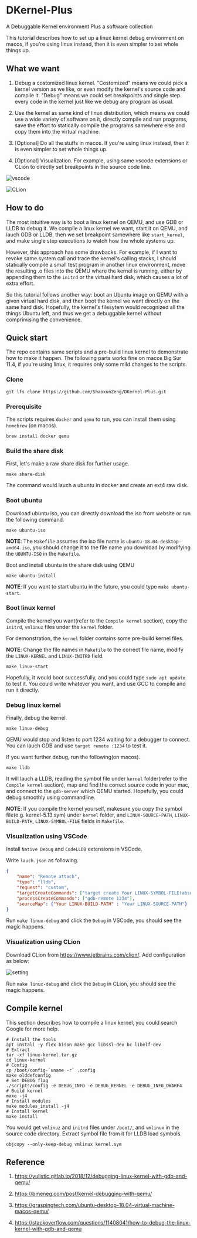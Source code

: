 # DKernel-Plus

A Debuggable Kernel environment Plus a software collection

This tutorial describes how to set up a linux kernel debug environment on macos, if you're using linux instead, then it is even simpler to set whole things up.

## What we want

1. Debug a costomized linux kernel. "Costomized" means we could pick a kernel version as we like, or even modify the kernel's source code and compile it. "Debug" means we could set breakpoints and single step every code in the kernel just like we debug any program as usual.

2. Use the kernel as same kind of linux distribution, which means we could use a wide variety of software on it, directly compile and run programs, save the effort to statically compile the programs samewhere else and copy them into the virtual machine.

3. [Optional] Do all the stuffs in macos. If you're using linux instead, then it is even simpler to set whole things up.

4. [Optional] Visualization. For example, using same vscode extensions or CLion to directly set breakpoints in the source code line.

![vscode](./vscode-debug.png)

![CLion](clion-debug-demo.jpg)


## How to do

The most intuitive way is to boot a linux kernel on QEMU, and use GDB or LLDB to debug it. We compile a linux kernel we want, start it on QEMU, and lauch GDB or LLDB, then we set breakpoint samewhere like `start_kernel`, and make single step executions to watch how the whole systems up.

However, this approach has some drawbacks. For example, if I want to revoke same system call and trace the kernel's calling stacks, I should statically compile a small test program in another linux environment, move the resulting .o files into the QEMU where the kernel is running, either by appending them to the `initrd` or the virtual hard disk, which causes a lot of extra effort.

So this tutorial follows another way: boot an Ubuntu image on QEMU with a given virtual hard disk, and then boot the kernel we want directly on the same hard disk. Hopefully, the kernel's filesytem would recognized all the things Ubuntu left, and thus we get a debuggable kernel without comprimising the convenience.

## Quick start

The repo contains same scripts and a pre-build linux kernel to demonstrate how to make it happen. The following parts works fine on macos Big Sur 11.4, if you're using linux, it requires only some mild changes to the scripts.

### Clone

```shell
git lfs clone https://github.com/ShaoxunZeng/DKernel-Plus.git
```

### Prerequisite

The scripts requires `docker` and `qemu` to run, you can install them using `homebrew` (on macos).

```shell
brew install docker qemu 
```

### Build the share disk

First, let's make a raw share disk for further usage.

```shell
make share-disk
```

The command would lauch a ubuntu in docker and create an ext4 raw disk.

### Boot ubuntu

Download ubuntu iso, you can directly download the iso from website or run the following command.

```shell
make ubuntu-iso
```

**NOTE**: The `Makefile` assumes the iso file name is `ubuntu-18.04-desktop-amd64.iso`, you should change it to the file name you download by modifying the `UBUNTU-ISO` in the `Makefile`.

Boot and install ubuntu in the share disk using QEMU

```shell
make ubuntu-install
```

**NOTE**: If you want to start ubuntu in the future, you could type `make ubuntu-start`.

### Boot linux kernel

Compile the kernel you want(refer to the `Compile kernel` section), copy the `initrd`, `vmlinuz` files under the `kernel` folder.

For demonstration, the `kernel` folder contains some pre-build kernel files.

**NOTE**: Change the file names in `Makefile` to the correct file name, modify the `LINUX-KERNEL` and `LINUX-INITRD` field.

```shell
make linux-start
```

Hopefully, it would boot successfully, and you could type `sudo apt update` to test it. You could write whatever you want, and use GCC to compile and run it directly.

### Debug linux kernel

Finally, debug the kernel.

```shell
make linux-debug
```

QEMU would stop and listen to port 1234 waiting for a debugger to connect. You can lauch GDB and use `target remote :1234` to test it.

If you want further debug, run the following(on macos).

```shell
make lldb
```

It will lauch a LLDB, reading the symbol file under `kernel` folder(refer to the `Compile kernel` section), map and find the correct source code in your mac, and connect to the `gdb-server` which QEMU started. Hopefully, you could debug smoothly using commandline.

**NOTE**: If you compile the kernel yourself, makesure you copy the symbol file(e.g. kernel-5.13.sym) under `kernel` folder, and `LINUX-SOURCE-PATH`, `LINUX-BUILD-PATH`, `LINUX-SYMBOL-FILE` fields in `Makefile`.

### Visualization using VSCode

Install `Native Debug` and `CodeLLDB` extensions in VSCode.

Write `lauch.json` as following.

```json
{
    "name": "Remote attach",
    "type": "lldb",
    "request": "custom",
    "targetCreateCommands": ["target create Your LINUX-SYMBOL-FILE(absolute path)"],
    "processCreateCommands": ["gdb-remote 1234"],
    "sourceMap": {"Your LINUX-BUILD-PATH" : "Your LINUX-SOURCE-PATH"}
}
```
Run `make linux-debug` and click the `Debug` in VSCode, you should see the magic happens.


### Visualization using CLion

Download CLion from <https://www.jetbrains.com/clion/>. Add configuration as below: 

![setting](clion-debug-setting.png)

Run `make linux-debug` and click the `Debug` in CLion, you should see the magic happens.


## Compile kernel

This section describes how to compile a linux kernel, you could search Google for more help.

```shell
# Install the tools
apt install -y flex bison make gcc libssl-dev bc libelf-dev
# Extract
tar -xf linux-kernel.tar.gz  
cd linux-kernel
# Config
cp /boot/config-`uname -r` .config
make olddefconfig
# Set DEBUG flag
./scripts/config -e DEBUG_INFO -e DEBUG_KERNEL -e DEBUG_INFO_DWARF4
# Build kernel
make -j4
# Install modules
make modules_install -j4
# Install kernel
make install
```

You would get `vmlinuz` and `initrd` files under `/boot/`, and `vmlinux` in the source code directory.
Extract symbol file from it for LLDB load symbols.

```shell
objcopy --only-keep-debug vmlinux kernel.sym
```

## Reference

1. https://yulistic.gitlab.io/2018/12/debugging-linux-kernel-with-gdb-and-qemu/

2. https://bmeneg.com/post/kernel-debugging-with-qemu/

3. https://graspingtech.com/ubuntu-desktop-18.04-virtual-machine-macos-qemu/

4. https://stackoverflow.com/questions/11408041/how-to-debug-the-linux-kernel-with-gdb-and-qemu